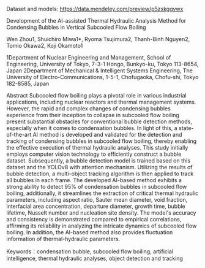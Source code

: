 Dataset and models: https://data.mendeley.com/preview/p5zskggvwx

Development of the AI-assisted Thermal Hydraulic Analysis Method for Condensing Bubbles in Vertical Subcooled Flow Boiling

Wen Zhou1, Shuichiro Miwa1*, Ryoma Tsujimura2, Thanh-Binh Nguyen2, Tomio Okawa2, Koji Okamoto1

1Department of Nuclear Engineering and Management, School of Engineering, University of Tokyo, 7-3-1 Hongo, Bunkyo-ku, Tokyo 113-8654, Japan
2Department of Mechanical & Intelligent Systems Engineering, The University of Electro-Communications, 1-5-1, Chofugaoka, Chofu-shi, Tokyo 182-8585, Japan


Abstract
Subcooled flow boiling plays a pivotal role in various industrial applications, including nuclear reactors and thermal management systems. However, the rapid and complex changes of condensing bubbles experience from their inception to collapse in subcooled flow boiling present substantial obstacles for conventional bubble detection methods, especially when it comes to condensation bubbles.
In light of this, a state-of-the-art AI method is developed and validated for the detection and tracking of condensing bubbles in subcooled flow boiling, thereby enabling the effective execution of thermal hydraulic analyses. This study initially employs computer vision technology to efficiently construct a bubble dataset. Subsequently, a bubble detection model is trained based on this dataset and the YOLOv8 with attention mechanism. Utilizing the results of bubble detection, a multi-object tracking algorithm is then applied to track all bubbles in each frame.
The developed AI-based method exhibits a strong ability to detect 95% of condensation bubbles in subcooled flow boiling, additionally, it streamlines the extraction of critical thermal hydraulic parameters, including aspect ratio, Sauter mean diameter, void fraction, interfacial area concentration, departure diameter, growth time, bubble lifetime, Nusselt number and nucleation site density. The model's accuracy and consistency is demonstrated compared to empirical correlations, affirming its reliability in analyzing the intricate dynamics of subcooled flow boiling. In addition, the AI-based method also provides fluctuation information of thermal-hydraulic parameters.

Keywords：condensation bubble, subcooled flow boiling, artificial intelligence, thermal hydraulic analyses, object detection and tracking
